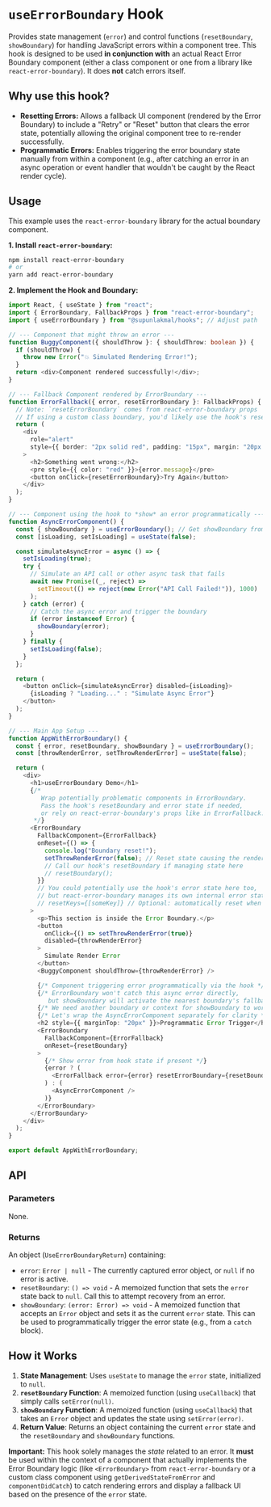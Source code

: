 # `useErrorBoundary` Hook

Provides state management (`error`) and control functions (`resetBoundary`, `showBoundary`) for handling JavaScript errors within a component tree. This hook is designed to be used **in conjunction with** an actual React Error Boundary component (either a class component or one from a library like `react-error-boundary`). It does **not** catch errors itself.

## Why use this hook?

- **Resetting Errors:** Allows a fallback UI component (rendered by the Error Boundary) to include a "Retry" or "Reset" button that clears the error state, potentially allowing the original component tree to re-render successfully.
- **Programmatic Errors:** Enables triggering the error boundary state manually from within a component (e.g., after catching an error in an async operation or event handler that wouldn't be caught by the React render cycle).

## Usage

This example uses the `react-error-boundary` library for the actual boundary component.

**1. Install `react-error-boundary`:**

```bash
npm install react-error-boundary
# or
yarn add react-error-boundary
```

**2. Implement the Hook and Boundary:**

```typescript
import React, { useState } from "react";
import { ErrorBoundary, FallbackProps } from "react-error-boundary";
import { useErrorBoundary } from "@supunlakmal/hooks"; // Adjust path

// --- Component that might throw an error ---
function BuggyComponent({ shouldThrow }: { shouldThrow: boolean }) {
  if (shouldThrow) {
    throw new Error("💥 Simulated Rendering Error!");
  }
  return <div>Component rendered successfully!</div>;
}

// --- Fallback Component rendered by ErrorBoundary ---
function ErrorFallback({ error, resetErrorBoundary }: FallbackProps) {
  // Note: `resetErrorBoundary` comes from react-error-boundary props
  // If using a custom class boundary, you'd likely use the hook's resetBoundary here
  return (
    <div
      role="alert"
      style={{ border: "2px solid red", padding: "15px", margin: "20px 0" }}
    >
      <h2>Something went wrong:</h2>
      <pre style={{ color: "red" }}>{error.message}</pre>
      <button onClick={resetErrorBoundary}>Try Again</button>
    </div>
  );
}

// --- Component using the hook to *show* an error programmatically ---
function AsyncErrorComponent() {
  const { showBoundary } = useErrorBoundary(); // Get showBoundary from our hook
  const [isLoading, setIsLoading] = useState(false);

  const simulateAsyncError = async () => {
    setIsLoading(true);
    try {
      // Simulate an API call or other async task that fails
      await new Promise((_, reject) =>
        setTimeout(() => reject(new Error("API Call Failed!")), 1000)
      );
    } catch (error) {
      // Catch the async error and trigger the boundary
      if (error instanceof Error) {
        showBoundary(error);
      }
    } finally {
      setIsLoading(false);
    }
  };

  return (
    <button onClick={simulateAsyncError} disabled={isLoading}>
      {isLoading ? "Loading..." : "Simulate Async Error"}
    </button>
  );
}

// --- Main App Setup ---
function AppWithErrorBoundary() {
  const { error, resetBoundary, showBoundary } = useErrorBoundary();
  const [throwRenderError, setThrowRenderError] = useState(false);

  return (
    <div>
      <h1>useErrorBoundary Demo</h1>
      {/*
         Wrap potentially problematic components in ErrorBoundary.
         Pass the hook's resetBoundary and error state if needed,
         or rely on react-error-boundary's props like in ErrorFallback.
       */}
      <ErrorBoundary
        FallbackComponent={ErrorFallback}
        onReset={() => {
          console.log("Boundary reset!");
          setThrowRenderError(false); // Reset state causing the render error
          // Call our hook's resetBoundary if managing state here
          // resetBoundary();
        }}
        // You could potentially use the hook's error state here too,
        // but react-error-boundary manages its own internal error state.
        // resetKeys={[someKey]} // Optional: automatically reset when keys change
      >
        <p>This section is inside the Error Boundary.</p>
        <button
          onClick={() => setThrowRenderError(true)}
          disabled={throwRenderError}
        >
          Simulate Render Error
        </button>
        <BuggyComponent shouldThrow={throwRenderError} />

        {/* Component triggering error programmatically via the hook */}
        {/* ErrorBoundary won't catch this async error directly,
           but showBoundary will activate the nearest boundary's fallback */}
        {/* We need another boundary or context for showBoundary to work */}
        {/* Let's wrap the AsyncErrorComponent separately for clarity */}
        <h2 style={{ marginTop: "20px" }}>Programmatic Error Trigger</h2>
        <ErrorBoundary
          FallbackComponent={ErrorFallback}
          onReset={resetBoundary}
        >
          {/* Show error from hook state if present */}
          {error ? (
            <ErrorFallback error={error} resetErrorBoundary={resetBoundary} />
          ) : (
            <AsyncErrorComponent />
          )}
        </ErrorBoundary>
      </ErrorBoundary>
    </div>
  );
}

export default AppWithErrorBoundary;
```

## API

### Parameters

None.

### Returns

An object (`UseErrorBoundaryReturn`) containing:

- `error`: `Error | null` - The currently captured error object, or `null` if no error is active.
- `resetBoundary`: `() => void` - A memoized function that sets the `error` state back to `null`. Call this to attempt recovery from an error.
- `showBoundary`: `(error: Error) => void` - A memoized function that accepts an `Error` object and sets it as the current `error` state. This can be used to programmatically trigger the error state (e.g., from a `catch` block).

## How it Works

1.  **State Management**: Uses `useState` to manage the `error` state, initialized to `null`.
2.  **`resetBoundary` Function**: A memoized function (using `useCallback`) that simply calls `setError(null)`.
3.  **`showBoundary` Function**: A memoized function (using `useCallback`) that takes an `Error` object and updates the state using `setError(error)`.
4.  **Return Value**: Returns an object containing the current `error` state and the `resetBoundary` and `showBoundary` functions.

**Important:** This hook solely manages the _state_ related to an error. It **must** be used within the context of a component that actually implements the Error Boundary logic (like `<ErrorBoundary>` from `react-error-boundary` or a custom class component using `getDerivedStateFromError` and `componentDidCatch`) to catch rendering errors and display a fallback UI based on the presence of the `error` state.
